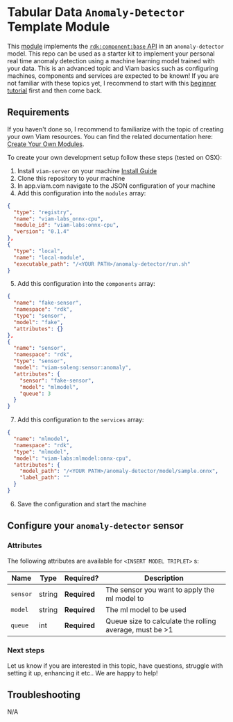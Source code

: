 # Tabular Data `Anomaly-Detector` Template Module

This [module](https://docs.viam.com/registry/#modular-resources) implements the [`rdk:component:base` API](/components/base/#api) in an `anomaly-detector` model.
This repo can be used as a starter kit to implement your personal real time anomaly detection using a machine learning model trained with your data.
This is an advanced topic and Viam basics such as configuring machines, components and services are expected to be known! If you are not familiar with these topics yet, I recommend to start with this [beginner tutorial](https://docs.viam.com/how-tos/configure/) first and then come back.

## Requirements

If you haven't done so, I recommend to familiarize with the topic of creating your own Viam resources. You can find the related documentation here: [Create Your Own Modules](https://docs.viam.com/registry/#create-your-own-modules).

To create your own development setup follow these steps (tested on OSX):

1. Install `viam-server` on your machine [Install Guide](https://docs.viam.com/installation/)
2. Clone this repository to your machine
3. In app.viam.com navigate to the JSON configuration of your machine
4. Add this configuration into the `modules` array:

```json
{
  "type": "registry",
  "name": "viam-labs_onnx-cpu",
  "module_id": "viam-labs:onnx-cpu",
  "version": "0.1.4"
},
{
  "type": "local",
  "name": "local-module",
  "executable_path": "/<YOUR PATH>/anomaly-detector/run.sh"
}
```

5. Add this configuration into the `components` array:

```json
{
  "name": "fake-sensor",
  "namespace": "rdk",
  "type": "sensor",
  "model": "fake",
  "attributes": {}
},
{
  "name": "sensor",
  "namespace": "rdk",
  "type": "sensor",
  "model": "viam-soleng:sensor:anomaly",
  "attributes": {
    "sensor": "fake-sensor",
    "model": "mlmodel",
    "queue": 3
  }
}
```

7. Add this configuration to the `services` array:

```json
{
  "name": "mlmodel",
  "namespace": "rdk",
  "type": "mlmodel",
  "model": "viam-labs:mlmodel:onnx-cpu",
  "attributes": {
    "model_path": "/<YOUR PATH>/anomaly-detector/model/sample.onnx",
    "label_path": ""
  }
}
```

6. Save the configuration and start the machine

## Configure your `anomaly-detector` sensor

### Attributes

The following attributes are available for `<INSERT MODEL TRIPLET>` <INSERT API NAME>s:

| Name     | Type   | Required?    | Description                                             |
| -------- | ------ | ------------ | ------------------------------------------------------- |
| `sensor` | string | **Required** | The sensor you want to apply the ml model to            |
| `model`  | string | **Required** | The ml model to be used                                 |
| `queue`  | int    | **Required** | Queue size to calculate the rolling average, must be >1 |

### Next steps

Let us know if you are interested in this topic, have questions, struggle with setting it up, enhancing it etc.. We are happy to help!

## Troubleshooting

N/A
